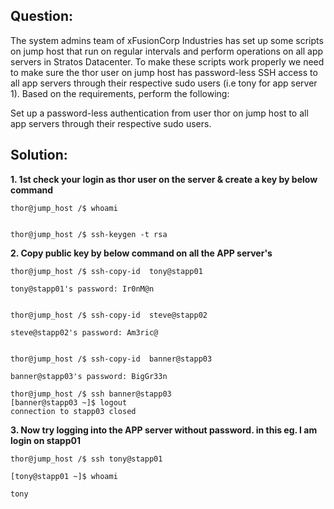 
## Question:

The system admins team of xFusionCorp Industries has set up some scripts on jump host that run on regular intervals and perform operations on all app servers in Stratos Datacenter. To make these scripts work properly we need to make sure the thor user on jump host has password-less SSH access to all app servers through their respective sudo users (i.e tony for app server 1). Based on the requirements, perform the following:

Set up a password-less authentication from user thor on jump host to all app servers through their respective sudo users.

## Solution:  

**1.  1st check your login as thor user  on the server  & create a key by below command**    

```
thor@jump_host /$ whoami


thor@jump_host /$ ssh-keygen -t rsa
```

**2.  Copy public key by below command on all the APP server's**  

```
thor@jump_host /$ ssh-copy-id  tony@stapp01

tony@stapp01's password: Ir0nM@n


thor@jump_host /$ ssh-copy-id  steve@stapp02

steve@stapp02's password: Am3ric@


thor@jump_host /$ ssh-copy-id  banner@stapp03

banner@stapp03's password: BigGr33n

thor@jump_host /$ ssh banner@stapp03
[banner@stapp03 ~]$ logout
connection to stapp03 closed
```


**3.  Now try logging into the APP server without password. in this eg. I am login on stapp01**

```
thor@jump_host /$ ssh tony@stapp01

[tony@stapp01 ~]$ whoami

tony
```
